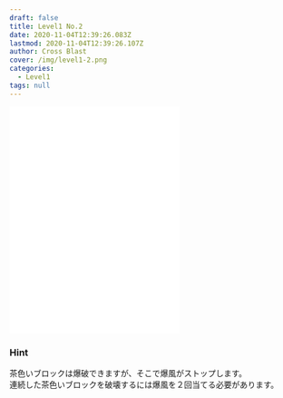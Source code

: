```yaml
---
draft: false
title: Level1 No.2
date: 2020-11-04T12:39:26.083Z
lastmod: 2020-11-04T12:39:26.107Z
author: Cross Blast
cover: /img/level1-2.png
categories:
  - Level1
tags: null
---
```

<p><iframe style="height: 400px;" src="//fervent-lumiere-0e0ee3.netlify.app/#/blast/level1-2/en/level1-3/level1-3" frameborder="0" scrolling="no" allowfullscreen=""></iframe></p>

### Hint

茶色いブロックは爆破できますが、そこで爆風がストップします。\
連続した茶色いブロックを破壊するには爆風を２回当てる必要があります。